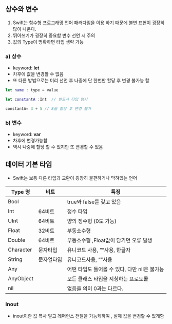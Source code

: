 ## 상수와 변수

1. Swift는 함수형 프로그래밍 언어 패러다임을 이용 하기 때문에 불변 표현이 굉장히 많이 나온다.
2. 뛰어쓰기가 굉장히 중요함 변수 선언 시 주의
3. 값의 Type이 명확하면 타입 생략 가능 

 

### a) 상수

- keyword: **let**
- 차후에 값을 변경할 수 없음
- 또 다른 방법으로는 미리 선언 후 나중에 단 한번만 할당 후 변경 불가능 함

```swift
let name : type = value 

let constantA :Int  // 반드시 타입 명시

constantA= 3 + 5 // 8을 할당 후 변경 불가
```

### b) 변수

- keyword: **var**
- 차후에 변경가능함
- 역시 나중에 할당 할 수 있지만 또 변경할 수 있음

## 데이터 기본 타입

- Swift는 보통 다른 타입과 교환이 굉장히 불편하거나 막혀있는 언어

|                                       Type 명 |                                         비트 |                                        특징 |
| --- | --- | --- |
| Bool |  | true와 false를 갖고 있음 |
| Int | 64비트 | 정수 타입  |
| UInt | 64비트 | 양의 정수형 (0도 가능) |
| Float | 32비트 | 부동소수형 |
| Double | 64비트 | 부동소수형 ,Float값이 담기면 오류 발생 |
| Character | 문자타입 | 유니코드 사용, ””사용, 한글자 |
| String | 문자열타입 | 유니코드사용, “”사용 |
| Any |  | 어떤 타입도 들어올 수 있다, 다만 nil은 불가능 |
| AnyObject |  | 모든 클래스 타입을 지칭하는 프로토콜 |
| nil |  | 없음을 의미 0과는 다르다. |

### Inout

- inout이란 값 복사 말고 레퍼런스 전달을 가능케하여 , 실제 값을 변경할 수 있게함


